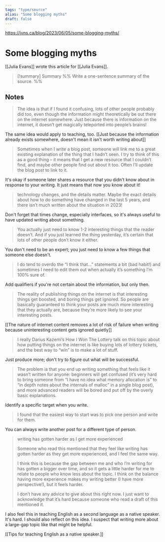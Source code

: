 ```yaml
---
tags: "type/source"
alias: "Some blogging myths"
draft: false
---
```


https://jvns.ca/blog/2023/06/05/some-blogging-myths/

# Some blogging myths
[[Julia Evans]] wrote this article for [[Julia Evans]].
> [!summary] Summary
> %% Write a one-sentence summary of the source. %%

## Notes
> The idea is that if I found it confusing, lots of other people probably did too, even though the information might theoretically be out there on the internet somewhere. Just because there is information on the internet, it doesn’t get magically teleported into people’s brains!
 
The same idea would apply to teaching, too.
[[Just because the information already exists somewhere, doesn't mean it isn't worth writing about]]

> Sometimes when I write a blog post, someone will link me to a great existing explanation of the thing that I hadn’t seen. I try to think of this as a good thing – it means that I get a new resource that I couldn’t find, and maybe other people find out about it too. Often I’ll update the blog post to link to it.
 
It's okay if someone later shares a resource that you didn't know about in response to your writing. It just means that now you know about it!

> technology changes, and the details matter. Maybe the exact details about how to do something have changed in the last 5 years, and there isn’t much written about the situation in 2023!

Don't forget that times change, especially interfaces, so it's always useful to have updated writing about something.

> You actually just need to know 1-2 interesting things that the reader doesn’t. And if you just learned the thing yesterday, it’s certain that lots of other people don’t know it either.

You don't need to be an expert; you just need to know a few things that someone else doesn't.

> I do tend to overdo the “I think that…” statements a bit (bad habit!) and sometimes I need to edit them out when actually it’s something I’m 100% sure of.

Add qualifiers if you're not certain about the information, but only then.

> The reality of publishing things on the internet is that interesting things get boosted, and boring things get ignored. So people are basically guaranteed to think your posts are much more interesting that they actually are, because they’re more likely to see your interesting posts.

[[The nature of internet content removes a lot of risk of failure when writing because uninteresting content gets ignored quietly]]

> I really Darius Kazemi’s How I Won The Lottery talk on this topic about how putting things on the internet is like buying lots of lottery tickets, and the best way to “win” is to make a lot of stuff.

Just produce more; don't try to figure out what will be successful.

> The problem is that you end up writing something that feels like it wasn’t written for anyone: beginners will get confused (it’s very hard to bring someone from “I have no idea what memory allocation is” to “in depth notes about the internals of malloc” in a single blog post), and more advanced readers will be bored and put off by the overly basic explanations.

Identify a specific target when you write.

> I found that the easiest way to start was to pick one person and write for them.

You can always write another post for a different type of person.

> writing has gotten harder as I get more experienced
> 
> Someone who read this mentioned that they feel like writing has gotten harder as they get more experienced, and I feel the same way.
> 
> I think this is because the gap between me and who I’m writing for has gotten a bigger over time, and so it gets a little harder for me to relate to people who know less about the topic. I think on the balance having more experience makes my writing better (I have more perspective!), but it feels harder.
> 
> I don’t have any advice to give about this right now. I just want to acknowledge that it’s hard because someone who read a draft of this mentioned it.

I also feel this in teaching English as a second language as a native speaker. It's hard. I should also reflect on this idea. I suspect that writing more about a large-gap topic like that might be helpful.

[[Tips for teaching English as a native speaker.]]